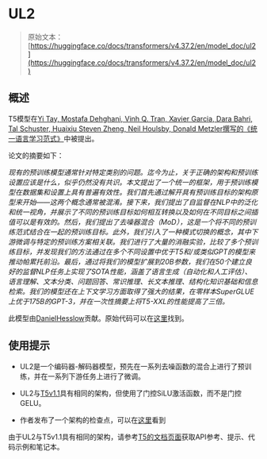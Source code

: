 # UL2

> 原始文本：[https://huggingface.co/docs/transformers/v4.37.2/en/model_doc/ul2](https://huggingface.co/docs/transformers/v4.37.2/en/model_doc/ul2)

## 概述

T5模型在[Yi Tay, Mostafa Dehghani, Vinh Q. Tran, Xavier Garcia, Dara Bahri, Tal Schuster, Huaixiu Steven Zheng, Neil Houlsby, Donald Metzler撰写的《统一语言学习范式》](https://arxiv.org/pdf/2205.05131v1.pdf)中被提出。

论文的摘要如下：

*现有的预训练模型通常针对特定类别的问题。迄今为止，关于正确的架构和预训练设置应该是什么，似乎仍然没有共识。本文提出了一个统一的框架，用于预训练模型在数据集和设置上具有普遍有效性。我们首先通过解开具有预训练目标的架构原型来开始——这两个概念通常被混淆。接下来，我们提出了自监督在NLP中的泛化和统一视角，并展示了不同的预训练目标如何相互转换以及如何在不同目标之间插值可以是有效的。然后，我们提出了去噪器混合（MoD），这是一个将不同的预训练范式结合在一起的预训练目标。此外，我们引入了一种模式切换的概念，其中下游微调与特定的预训练方案相关联。我们进行了大量的消融实验，比较了多个预训练目标，并发现我们的方法通过在多个不同设置中优于T5和/或类似GPT的模型来推动帕累托前沿。最后，通过将我们的模型扩展到20B参数，我们在50个建立良好的监督NLP任务上实现了SOTA性能，涵盖了语言生成（自动化和人工评估）、语言理解、文本分类、问题回答、常识推理、长文本推理、结构化知识基础和信息检索。我们的模型还在上下文学习方面取得了强大的结果，在零样本SuperGLUE上优于175B的GPT-3，并在一次性摘要上将T5-XXL的性能提高了三倍。*

此模型由[DanielHesslow](https://huggingface.co/Seledorn)贡献。原始代码可以在[这里](https://github.com/google-research/google-research/tree/master/ul2)找到。

## 使用提示

+   UL2是一个编码器-解码器模型，预先在一系列去噪函数的混合上进行了预训练，并在一系列下游任务上进行了微调。

+   UL2与[T5v1.1](t5v1.1)具有相同的架构，但使用了门控SiLU激活函数，而不是门控GELU。

+   作者发布了一个架构的检查点，可以在[这里](https://huggingface.co/google/ul2)看到

由于UL2与T5v1.1具有相同的架构，请参考[T5的文档页面](t5)获取API参考、提示、代码示例和笔记本。
